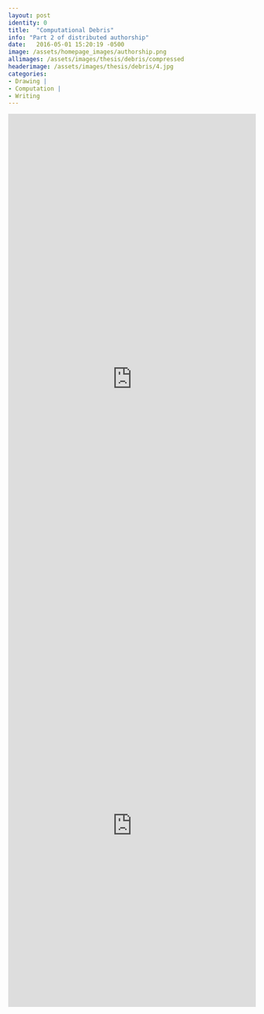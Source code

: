 ```yaml
---
layout: post
identity: 0
title:  "Computational Debris"
info: "Part 2 of distributed authorship"
date:   2016-05-01 15:20:19 -0500
image: /assets/homepage_images/authorship.png
allimages: /assets/images/thesis/debris/compressed
headerimage: /assets/images/thesis/debris/4.jpg
categories:
- Drawing |
- Computation |
- Writing
---
```




<iframe width="100%" height="1080px" src="https://www.yumpu.com/en/embed/view/t3GU6hZnNPq7V4lS" frameborder="0" allowfullscreen="true"  allowtransparency="true"></iframe>

<iframe width="100%" height="738px" src="https://www.yumpu.com/en/embed/view/lRy7QvI10OieWxG5" frameborder="0" allowfullscreen="true"  allowtransparency="true"></iframe>